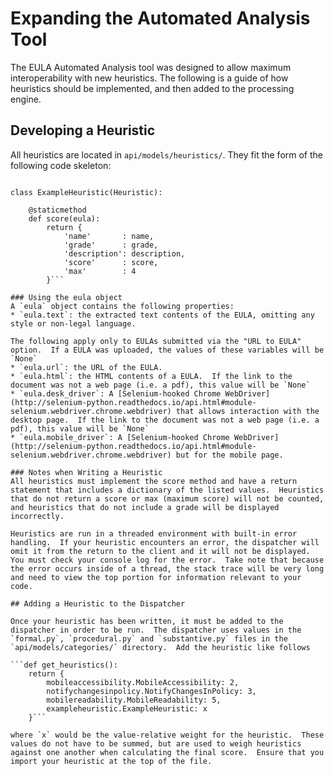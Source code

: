 # Expanding the Automated Analysis Tool

The EULA Automated Analysis tool was designed to allow maximum interoperability with new heuristics.  The following is a guide of how heuristics should be implemented, and then added to the processing engine.

## Developing a Heuristic

All heuristics are located in `api/models/heuristics/`.  They fit the form of the following code skeleton:

```from models.heuristic import Heuristic

class ExampleHeuristic(Heuristic):
    
    @staticmethod
    def score(eula):
        return {
            'name'       : name,
            'grade'      : grade,
            'description': description,
            'score'      : score,
            'max'        : 4
        }```

### Using the eula object
A `eula` object contains the following properties:
* `eula.text`: the extracted text contents of the EULA, omitting any style or non-legal language.

The following apply only to EULAs submitted via the "URL to EULA" option.  If a EULA was uploaded, the values of these variables will be `None`
* `eula.url`: the URL of the EULA.
* `eula.html`: the HTML contents of a EULA.  If the link to the document was not a web page (i.e. a pdf), this value will be `None`
* `eula.desk_driver`: A [Selenium-hooked Chrome WebDriver](http://selenium-python.readthedocs.io/api.html#module-selenium.webdriver.chrome.webdriver) that allows interaction with the desktop page.  If the link to the document was not a web page (i.e. a pdf), this value will be `None`
* `eula.mobile_driver`: A [Selenium-hooked Chrome WebDriver](http://selenium-python.readthedocs.io/api.html#module-selenium.webdriver.chrome.webdriver) but for the mobile page.

### Notes when Writing a Heuristic
All heuristics must implement the score method and have a return statement that includes a dictionary of the listed values.  Heuristics that do not return a score or max (maximum score) will not be counted, and heuristics that do not include a grade will be displayed incorrectly.

Heuristics are run in a threaded environment with built-in error handling.  If your heuristic encounters an error, the dispatcher will omit it from the return to the client and it will not be displayed.  You must check your console log for the error.  Take note that because the error occurs inside of a thread, the stack trace will be very long and need to view the top portion for information relevant to your code.

## Adding a Heuristic to the Dispatcher

Once your heuristic has been written, it must be added to the dispatcher in order to be run.  The dispatcher uses values in the `formal.py`, `procedural.py` and `substantive.py` files in the `api/models/categories/` directory.  Add the heuristic like follows

```def get_heuristics():
    return {
        mobileaccessibility.MobileAccessibility: 2,
        notifychangesinpolicy.NotifyChangesInPolicy: 3,
        mobilereadability.MobileReadability: 5,
        exampleheuristic.ExampleHeuristic: x
    }```

where `x` would be the value-relative weight for the heuristic.  These values do not have to be summed, but are used to weigh heuristics against one another when calculating the final score.  Ensure that you import your heuristic at the top of the file.